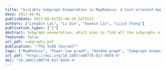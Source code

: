 ```yaml
---
title: "Scalable Subgraph Enumeration in MapReduce: A Cost-oriented Approach"
date: 2017-06-01
publishDate: 2017-06-01T01:46:20.547551Z
authors: ["Longbin Lai", "Lu Qin", "Xuemin Lin", "Lijun Chang"]
publication_types: ["2"]
abstract: Subgraph enumeration, which aims to find all the subgraphs of a large data graph that are isomorphic to a given pattern graph, is a fundamental graph problem with a wide range of applications. However, existing sequential algorithms for subgraph enumeration fall short in handling large graphs due to the involvement of computationally intensive subgraph isomorphism operations. Thus, some recent researches focus on solving the problem using MapReduce. Nevertheless, exiting MapReduce approaches are not scalable to handle very large graphs since they either produce a huge number of partial results or consume a large amount of memory. Motivated by this, in this paper, we propose a new algorithm TwinTwigJoin based on a left-deep-join framework in MapReduce, in which the basic join unit is a TwinTwig (an edge or two incident edges of a node). We show that in the Erdös-Rényi random-graph model, TwinTwigJoin is instance optimal in the left-deep-join framework under reasonable assumptions, and we devise an algorithm to compute the optimal join plan. Three optimization strategies are explored to improve our algorithm. Furthermore, we discuss how our approach can be adapted in the power-law random-graph model. We conduct extensive performance studies in several real graphs, one of which contains billions of edges. Our approach significantly outperforms existing solutions in all tests.
featured: false
url_pdf: subgraphj.pdf
publication: "*The VLDB Journal*"
tags: ["MapReduce", "Power-law graph", "Random graph", "Subgraph enumeration"]
url_pdf: "https://doi.org/10.1007/s00778-017-0459-4"
doi: "10.1007/s00778-017-0459-4"
---
```



